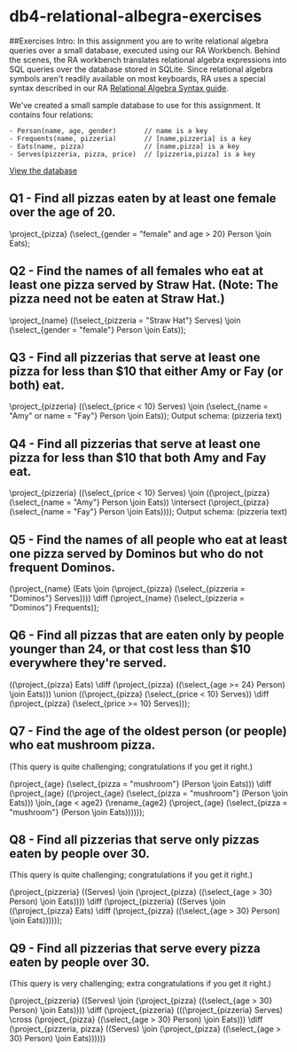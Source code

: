# db4-relational-albegra-exercises

##Exercises Intro:
In this assignment you are to write relational algebra queries over a small database, executed using our RA Workbench. Behind the scenes, the RA workbench translates relational algebra expressions into SQL queries over the database stored in SQLite. Since relational algebra symbols aren't readily available on most keyboards, RA uses a special syntax described in our RA [Relational Algebra Syntax guide](https://users.cs.duke.edu/~junyang/ra/).

We've created a small sample database to use for this assignment. It contains four relations:

    - Person(name, age, gender)       // name is a key
    - Frequents(name, pizzeria)       // [name,pizzeria] is a key
    - Eats(name, pizza)               // [name,pizza] is a key
    - Serves(pizzeria, pizza, price)  // [pizzeria,pizza] is a key

 [View the database](https://lagunita.stanford.edu/c4x/DB/RA/asset/pizzadata.html)

## Q1 - Find all pizzas eaten by at least one female over the age of 20. 
\project_{pizza} (\select_{gender = "female" and age > 20} Person \join Eats);

## Q2 - Find the names of all females who eat at least one pizza served by Straw Hat. (Note: The pizza need not be eaten at Straw Hat.)

\project_{name} ((\select_{pizzeria = "Straw Hat"} Serves) \join (\select_{gender = "female"} Person \join Eats));

## Q3 - Find all pizzerias that serve at least one pizza for less than $10 that either Amy or Fay (or both) eat.

\project_{pizzeria} ((\select_{price < 10} Serves) \join (\select_{name = "Amy" or name = "Fay"} Person \join Eats));
Output schema: (pizzeria text)

## Q4 - Find all pizzerias that serve at least one pizza for less than $10 that both Amy and Fay eat.

\project_{pizzeria} ((\select_{price < 10} Serves) \join ((\project_{pizza} (\select_{name = "Amy"} Person \join Eats)) \intersect (\project_{pizza} (\select_{name = "Fay"} Person \join Eats))));
Output schema: (pizzeria text)

## Q5 - Find the names of all people who eat at least one pizza served by Dominos but who do not frequent Dominos.

(\project_{name} (Eats \join (\project_{pizza} (\select_{pizzeria = "Dominos"} Serves)))) \diff (\project_{name} (\select_{pizzeria = "Dominos"} Frequents));

## Q6 - Find all pizzas that are eaten only by people younger than 24, or that cost less than $10 everywhere they're served.

((\project_{pizza} Eats) \diff (\project_{pizza} ((\select_{age >= 24} Person) \join Eats)))  \union ((\project_{pizza} (\select_{price < 10} Serves)) \diff (\project_{pizza} (\select_{price >= 10} Serves)));

## Q7 - Find the age of the oldest person (or people) who eat mushroom pizza. 
(This query is quite challenging; congratulations if you get it right.) 

 (\project_{age} (\select_{pizza = "mushroom"} (Person \join Eats))) \diff (\project_{age} ((\project_{age} (\select_{pizza = "mushroom"} (Person \join Eats))) \join_{age < age2} (\rename_{age2} (\project_{age} (\select_{pizza = "mushroom"} (Person \join Eats))))));

 ## Q8 - Find all pizzerias that serve only pizzas eaten by people over 30. 
(This query is quite challenging; congratulations if you get it right.)

(\project_{pizzeria} ((Serves) \join (\project_{pizza} ((\select_{age > 30} Person) \join Eats)))) \diff (\project_{pizzeria} ((Serves \join ((\project_{pizza} Eats) \diff (\project_{pizza} ((\select_{age > 30} Person) \join Eats))))));

## Q9 - Find all pizzerias that serve every pizza eaten by people over 30. 
(This query is very challenging; extra congratulations if you get it right.)

(\project_{pizzeria} ((Serves) \join (\project_{pizza} ((\select_{age > 30} Person) \join Eats)))) \diff (\project_{pizzeria} (((\project_{pizzeria} Serves) \cross (\project_{pizza} ((\select_{age > 30} Person) \join Eats))) \diff (\project_{pizzeria, pizza} ((Serves) \join (\project_{pizza} ((\select_{age > 30} Person) \join Eats))))))
